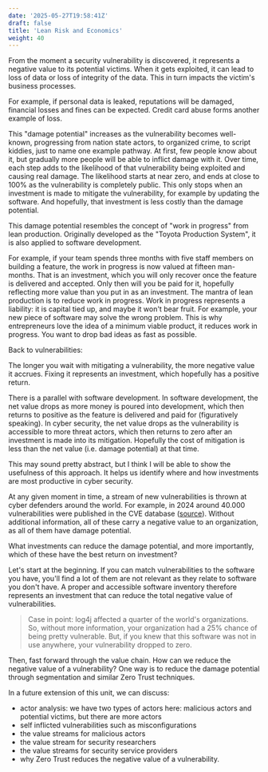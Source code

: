 ```yaml
---
date: '2025-05-27T19:58:41Z'
draft: false
title: 'Lean Risk and Economics'
weight: 40
---
```

From the moment a security vulnerability is discovered, it represents a negative value to its potential victims.
When it gets exploited, it can lead to loss of data or loss of integrity of the data.
This in turn impacts the victim's business processes.

For example, if personal data is leaked, reputations will be damaged, financial losses and fines can be expected. Credit card abuse forms another example of loss.

This "damage potential" increases as the vulnerability becomes well-known, progressing from nation state actors, to organized crime, to script kiddies, just to name one example pathway.
At first, few people know about it, but gradually more people will be able to inflict damage with it.
Over time, each step adds to the likelihood of that vulnerability being exploited and causing real damage.
The likelihood starts at near zero, and ends at close to 100% as the vulnerability is completely public.
This only stops when an investment is made to mitigate the vulnerability, for example by updating the software.
And hopefully, that investment is less costly than the damage potential.

This damage potential resembles the concept of "work in progress" from lean production.
Originally developed as the "Toyota Production System", it is also applied to software development.

For example, if your team spends three months with five staff members on building a feature, the work in progress is now valued at fifteen man-months.
That is an investment, which you will only recover once the feature is delivered and accepted.
Only then will you be paid for it, hopefully reflecting more value than you put in as an investment.
The mantra of lean production is to reduce work in progress.
Work in progress represents a liability: it is capital tied up, and maybe it won't bear fruit.
For example, your new piece of software may solve the wrong problem.
This is why entrepreneurs love the idea of a minimum viable product, it reduces work in progress.
You want to drop bad ideas as fast as possible.

Back to vulnerabilities:

The longer you wait with mitigating a vulnerability, the more negative value it accrues.
Fixing it represents an investment, which hopefully has a positive return.

There is a parallel with software development.
In software development, the net value drops as more money is poured into development, which then returns to positive as the feature is delivered and paid for (figuratively speaking).
In cyber security, the net value drops as the vulnerability is accessible to more threat actors, which then returns to zero after an investment is made into its mitigation.
Hopefully the cost of mitigation is less than the net value (i.e. damage potential) at that time.

This may sound pretty abstract, but I think I will be able to show the usefulness of this approach.
It helps us identify where and how investments are most productive in cyber security.

At any given moment in time, a stream of new vulnerabilities is thrown at cyber defenders around the world.
For example, in 2024 around 40.000 vulnerabilities were published in the CVE database ([source](https://www.cve.org/about/Metrics)).
Without additional information, all of these carry a negative value to an organization, as all of them have damage potential.

What investments can reduce the damage potential, and more importantly, which of these have the best return on investment?

Let's start at the beginning.
If you can match vulnerabilities to the software you have, you'll find a lot of them are not relevant as they relate to software you don't have.
A proper and accessible software inventory therefore represents an investment that can reduce the total negative value of vulnerabilities.

>Case in point: log4j affected a quarter of the world's organizations.
>So, without more information, your organization had a 25% chance of being pretty vulnerable.
>But, if you knew that this software was not in use anywhere, your vulnerability dropped to zero.

Then, fast forward through the value chain.
How can we reduce the negative value of a vulnerability?
One way is to reduce the damage potential through segmentation and similar Zero Trust techniques.

In a future extension of this unit, we can discuss:

- actor analysis: we have two types of actors here: malicious actors and potential victims, but there are more actors
- self inflicted vulnerabilities such as misconfigurations
- the value streams for malicious actors
- the value stream for security researchers
- the value streams for security service providers
- why Zero Trust reduces the negative value of a vulnerability.
